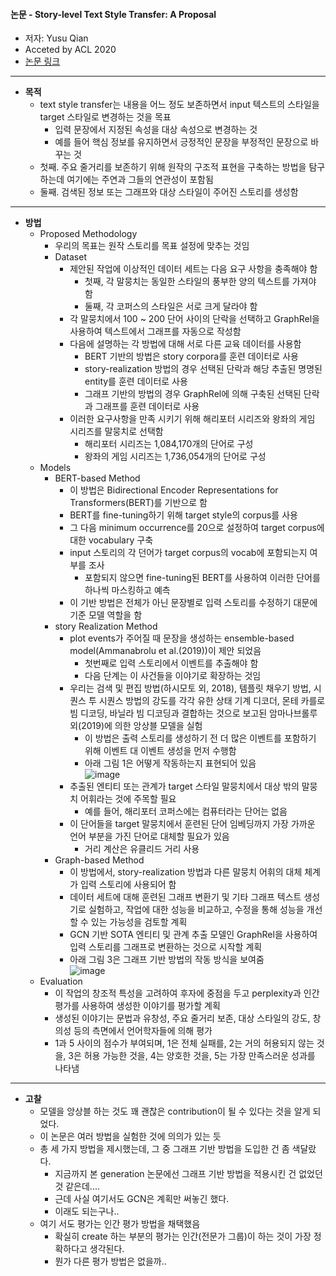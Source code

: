 #### 논문 - Story-level Text Style Transfer: A Proposal

- 저자: Yusu Qian
- Acceted by ACL 2020
- [논문 링크](https://aclanthology.org/2020.acl-srw.2.pdf)

-----------------------------------------------------
- **목적**
  - text style transfer는 내용을 어느 정도 보존하면서 input 텍스트의 스타일을 target 스타일로 변경하는 것을 목표 
    - 입력 문장에서 지정된 속성을 대상 속성으로 변경하는 것
    - 예를 들어 핵심 정보를 유지하면서 긍정적인 문장을 부정적인 문장으로 바꾸는 것
  - 첫째. 주요 줄거리를 보존하기 위해 원작의 구조적 표현을 구축하는 방법을 탐구하는데 여기에는 주연과 그들의 연관성이 포함됨
  - 둘째. 검색된 정보 또는 그래프와 대상 스타일이 주어진 스토리를 생성함
-----------------------------------------------------
- **방법**
  - Proposed Methodology
    - 우리의 목표는 원작 스토리를 목표 설정에 맞추는 것임
    - Dataset
      - 제안된 작업에 이상적인 데이터 세트는 다음 요구 사항을 충족해야 함
        - 첫째, 각 말뭉치는 동일한 스타일의 풍부한 양의 텍스트를 가져야 함
        - 둘째, 각 코퍼스의 스타일은 서로 크게 달라야 함
      - 각 말뭉치에서 100 ~ 200 단어 사이의 단락을 선택하고 GraphRel을 사용하여 텍스트에서 그래프를 자동으로 작성함 
      - 다음에 설명하는 각 방법에 대해 서로 다른 교육 데이터를 사용함
        - BERT 기반의 방법은 story corpora를 훈련 데이터로 사용
        - story-realization 방법의 경우 선택된 단락과 해당 추출된 명명된 entity를 훈련 데이터로 사용
        - 그래프 기반의 방법의 경우 GraphRel에 의해 구축된 선택된 단락과 그래프를 훈련 데이터로 사용
      - 이러한 요구사항을 만족 시키기 위해 해리포터 시리즈와 왕좌의 게임 시리즈를 말뭉치로 선택함
        - 해리포터 시리즈는 1,084,170개의 단어로 구성
        - 왕좌의 게임 시리즈는 1,736,054개의 단어로 구성  
  - Models
    - BERT-based Method
      - 이 방법은 Bidirectional Encoder Representations for Transformers(BERT)를 기반으로 함
      - BERT를 fine-tuning하기 위해 target style의 corpus를 사용
      - 그 다음 minimum occurrence를 20으로 설정하여 target corpus에 대한 vocabulary 구축
      - input 스토리의 각 던어가 target corpus의 vocab에 포함되는지 여부를 조사
        - 포함되지 않으면 fine-tuning된 BERT를 사용하여 이러한 단어를 하나씩 마스킹하고 예측
      - 이 기반 방법은 전체가 아닌 문장별로 입력 스토리를 수정하기 대문에 기준 모델 역할을 함
    - story Realization Method
      - plot events가 주어질 때 문장을 생성하는 ensemble-based model(Ammanabrolu et al.(2019))이 제안 되었음
        - 첫번째로 입력 스토리에서 이벤트를 추출해야 함
        - 다음 단계는 이 사건들을 이야기로 확장하는 것임
      - 우리는 검색 및 편집 방법(하시모토 외, 2018), 템플릿 채우기 방법, 시퀀스 투 시퀀스 방법의 강도를 각각 유한 상태 기계 디코더, 몬테 카를로 빔 디코딩, 바닐라 빔 디코딩과 결합하는 것으로 보고된 암마나브롤루 외(2019)에 의한 앙상블 모델을 실험
        - 이 방법은 출력 스토리를 생성하기 전 더 많은 이벤트를 포함하기 위해 이벤트 대 이벤트 생성을 먼저 수행함
        - 아래 그림 1은 어떻게 작동하는지 표현되어 있음   
        ![image](https://user-images.githubusercontent.com/49019292/209498055-7ee7836a-247c-4f0c-b183-b3b71b61774b.png)  
      - 추출된 엔티티 또는 관계가 target 스타일 말뭉치에서 대상 밖의 말뭉치 어휘라는 것에 주목할 필요
        - 예를 들어, 해리포터 코퍼스에는 컴퓨터라는 단어는 없음
      - 이 단어들을 target 말뭉치에서 훈련된 단어 임베딩까지 가장 가까운 언어 부분을 가진 단어로 대체할 필요가 있음
        - 거리 계산은 유클리드 거리 사용
    - Graph-based Method
      - 이 방법에서, story-realization 방법과 다른 말뭉치 어휘의 대체 체계가 입력 스토리에 사용되어 함
      - 데이터 세트에 대해 훈련된 그래프 변환기 및 기타 그래프 텍스트 생성기로 실험하고, 작업에 대한 성능을 비교하고, 수정을 통해 성능을 개선할 수 있는 가능성을 검토할 계획
      - GCN 기반 SOTA 엔티티 및 관계 추출 모델인 GraphRel을 사용하여 입력 스토리를 그래프로 변환하는 것으로 시작할 계획
      - 아래 그림 3은 그래프 기반 방법의 작동 방식을 보여줌   
      ![image](https://user-images.githubusercontent.com/49019292/209498069-16243639-f509-4879-8d81-680f6d3ce6b7.png) 
  - Evaluation
    - 이 작업의 창조적 특성을 고려하여 후자에 중점을 두고 perplexity과 인간 평가를 사용하여 생성한 이야기를 평가할 계획
    - 생성된 이야기는 문법과 유창성, 주요 줄거리 보존, 대상 스타일의 강도, 창의성 등의 측면에서 언어학자들에 의해 평가
    - 1과 5 사이의 점수가 부여되며, 1은 전체 실패를, 2는 거의 허용되지 않는 것을, 3은 허용 가능한 것을, 4는 양호한 것을, 5는 가장 만족스러운 성과를 나타냄
 -----------------------------------------------------
- **고찰**
  - 모델을 앙상블 하는 것도 꽤 괜찮은 contribution이 될 수 있다는 것을 알게 되었다.
  - 이 논문은 여러 방법을 실험한 것에 의의가 있는 듯
  - 총 세 가지 방법을 제시했는데, 그 중 그래프 기반 방법을 도입한 건 좀 색달랐다.
    - 지금까지 본 generation 논문에선 그래프 기반 방법을 적용시킨 건 없었던 것 같은데....
    - 근데 사실 여기서도 GCN은 계획만 써놓긴 했다.
    - 이래도 되는구나..
  - 여기 서도 평가는 인간 평가 방법을 채택했음
    - 확실히 create 하는 부분의 평가는 인간(전문가 그룹)이 하는 것이 가장 정확하다고 생각된다.
    - 뭔가 다른 평가 방법은 없을까..
